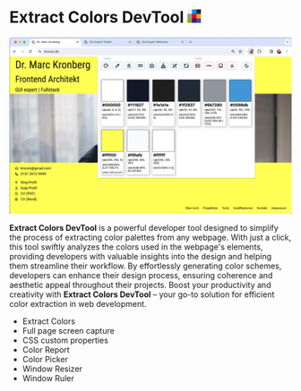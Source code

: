 # Extract Colors DevTool <img style="width:24px;" src="https://github.com/guiexperttable/extract-colors-chrome-extension/blob/3751f54cfc98a4125ceb20719faed37b301e38ef/src/icon/logo-128.png?raw=true">




<img style="width: 640px" src="https://github.com/guiexperttable/extract-colors-chrome-extension/blob/main/doc/screenshot_01.png?raw=true">


**Extract Colors DevTool** is a powerful developer tool designed to simplify the process of extracting color palettes from
any webpage. With just a click, this tool swiftly analyzes the colors used in the webpage's elements, providing
developers with valuable insights into the design and helping them streamline their workflow. By effortlessly generating
color schemes, developers can enhance their design process, ensuring coherence and aesthetic appeal throughout their
projects. Boost your productivity and creativity with **Extract Colors DevTool** – your go-to solution for efficient
color extraction in web development.

* Extract Colors 
* Full page screen capture
* CSS custom properties
* Color Report
* Color Picker
* Window Resizer 
* Window Ruler


